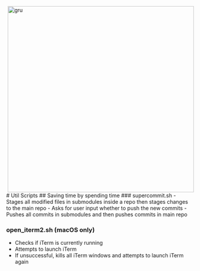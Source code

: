 <img align="right" src="https://user-images.githubusercontent.com/57238401/178754680-49abe4ef-c94a-43ad-8627-f8d515634c6c.jpg" alt="gru" width="500"/>
# Util Scripts
## Saving time by spending time
### supercommit.sh
- Stages all modified files in submodules inside a repo then stages changes to the main repo 
- Asks for user input whether to push the new commits
- Pushes all commits in submodules and then pushes commits in main repo

### open_iterm2.sh (macOS only)
- Checks if iTerm is currently running
- Attempts to launch iTerm
- If unsuccessful, kills all iTerm windows and attempts to launch iTerm again 
